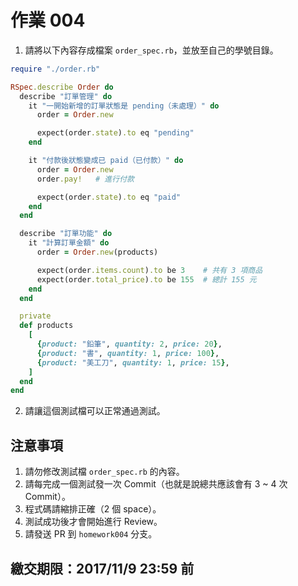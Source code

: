 # 作業 004

1. 請將以下內容存成檔案 `order_spec.rb`，並放至自己的學號目錄。

```ruby
require "./order.rb"

RSpec.describe Order do
  describe "訂單管理" do
    it "一開始新增的訂單狀態是 pending（未處理）" do
      order = Order.new

      expect(order.state).to eq "pending"
    end

    it "付款後狀態變成已 paid（已付款）" do
      order = Order.new
      order.pay!   # 進行付款

      expect(order.state).to eq "paid"
    end
  end

  describe "訂單功能" do
    it "計算訂單金額" do
      order = Order.new(products)

      expect(order.items.count).to be 3    # 共有 3 項商品
      expect(order.total_price).to be 155  # 總計 155 元
    end
  end

  private
  def products
    [
      {product: "鉛筆", quantity: 2, price: 20},
      {product: "書", quantity: 1, price: 100},
      {product: "美工刀", quantity: 1, price: 15},
    ]
  end
end
```

2. 請讓這個測試檔可以正常通過測試。


## 注意事項

1. 請勿修改測試檔 `order_spec.rb` 的內容。
2. 請每完成一個測試發一次 Commit（也就是說總共應該會有 3 ~ 4 次 Commit）。
3. 程式碼請縮排正確（2 個 space）。
4. 測試成功後才會開始進行 Review。
5. 請發送 PR 到 `homework004` 分支。

## 繳交期限：2017/11/9 23:59 前

